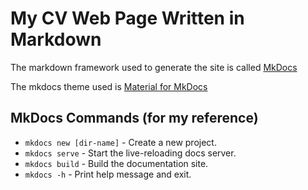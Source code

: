 # My CV Web Page Written in Markdown

The markdown framework used to generate the site is called [MkDocs](https://www.mkdocs.org/user-guide/)

The mkdocs theme used is [Material for MkDocs](https://squidfunk.github.io/mkdocs-material/getting-started/)

## MkDocs Commands (for my reference)

* `mkdocs new [dir-name]` - Create a new project.
* `mkdocs serve` - Start the live-reloading docs server.
* `mkdocs build` - Build the documentation site.
* `mkdocs -h` - Print help message and exit.
